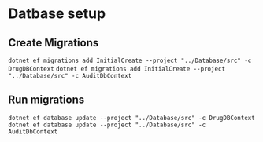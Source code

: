 # Datbase setup

## Create Migrations

`dotnet ef migrations add InitialCreate --project "../Database/src" -c DrugDBContext`
`dotnet ef migrations add InitialCreate --project "../Database/src" -c AuditDbContext`

## Run migrations

`dotnet ef database update --project "../Database/src" -c DrugDBContext`
`dotnet ef database update --project "../Database/src" -c AuditDbContext`
